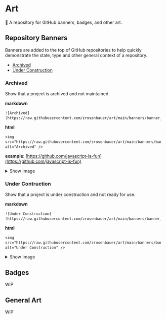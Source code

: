 # Art

🎨 A repository for GitHub banners, badges, and other art.

## Repository Banners

Banners are added to the top of GitHub repositories to help quickly demonstrate the state, type and other general context of a repository.

* [Archived](#archived)
* [Under Construction](#under-construction)

### Archived

Show that a project is archived and not maintained.

**markdown**

```
![Archived](https://raw.githubusercontent.com/zrosenbauer/art/main/banners/banner_archived.png)
```

**html**

```
<img src="https://raw.githubusercontent.com/zrosenbauer/art/main/banners/banner_archived.png" alt="Archived" />
```

**example**: [https://github.com/javascript-is-fun](https://github.com/javascript-is-fun)

<details>
  <summary>Show Image</summary>
  <img src="https://raw.githubusercontent.com/zrosenbauer/art/main/banners/banner_archived.png" alt="Archived" />
</details>

### Under Contruction

Show that a project is under construction and not ready for use.

**markdown**

```
![Under Construction](https://raw.githubusercontent.com/zrosenbauer/art/main/banners/banner_under_construction.png)
```

**html**

```
<img src="https://raw.githubusercontent.com/zrosenbauer/art/main/banners/banner_under_construction.png" alt="Under Construction" />
```

<details>
  <summary>Show Image</summary>
  <img src="https://raw.githubusercontent.com/zrosenbauer/art/main/banners/banner_under_construction.png" alt="Under Construction" />
</details>

## Badges

WIP

## General Art

WIP
